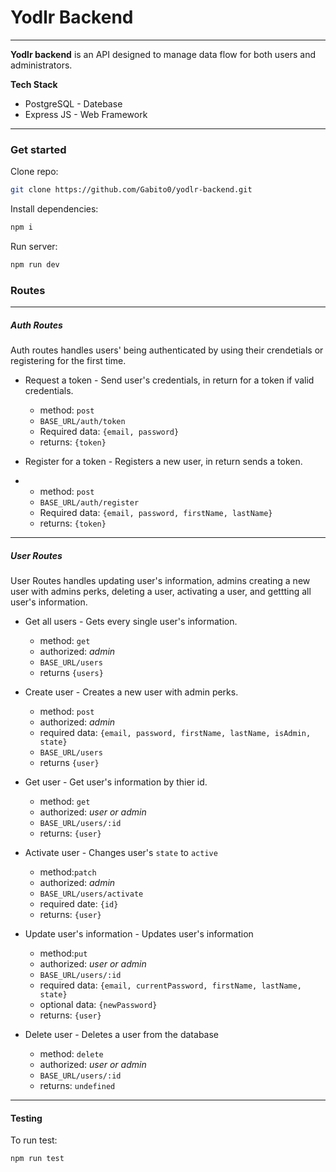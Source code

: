 # Yodlr Backend

---

**Yodlr backend** is an API designed to manage data flow for both users and administrators.

**Tech Stack**

- PostgreSQL - Datebase
- Express JS - Web Framework

---

### Get started

Clone repo:

```bash
git clone https://github.com/Gabito0/yodlr-backend.git
```

Install dependencies:

```bash
npm i
```

Run server:

```bash
npm run dev
```

### Routes

---

##### Auth Routes

Auth routes handles users' being authenticated by using their crendetials or registering for the first time.

- Request a token - Send user's credentials, in return for a token if valid credentials.

  - method: `post`
  - `BASE_URL/auth/token`
  - Required data: `{email, password}`
  - returns: `{token}`

- Register for a token - Registers a new user, in return sends a token.
- - method: `post`
  - `BASE_URL/auth/register`
  - Required data: `{email, password, firstName, lastName}`
  - returns: `{token}`

---

##### User Routes

User Routes handles updating user's information, admins creating a new user with admins perks, deleting a user, activating a user, and gettting all user's information.

- Get all users - Gets every single user's information.

  - method: `get`
  - authorized: _admin_
  - `BASE_URL/users`
  - returns `{users}`

- Create user - Creates a new user with admin perks.

  - method: `post`
  - authorized: _admin_
  - required data: `{email, password, firstName, lastName, isAdmin, state}`
  - `BASE_URL/users`
  - returns `{user}`

- Get user - Get user's information by thier id.

  - method: `get`
  - authorized: _user or admin_
  - `BASE_URL/users/:id`
  - returns: `{user}`

- Activate user - Changes user's `state` to `active`

  - method:`patch`
  - authorized: _admin_
  - `BASE_URL/users/activate`
  - required date: `{id}`
  - returns: `{user}`

- Update user's information - Updates user's information

  - method:`put`
  - authorized: _user or admin_
  - `BASE_URL/users/:id`
  - required data: `{email, currentPassword, firstName, lastName, state}`
  - optional data: `{newPassword}`
  - returns: `{user}`

- Delete user - Deletes a user from the database
  - method: `delete`
  - authorized: _user or admin_
  - `BASE_URL/users/:id`
  - returns: `undefined`

---

#### Testing

To run test:

```bash
npm run test
```
